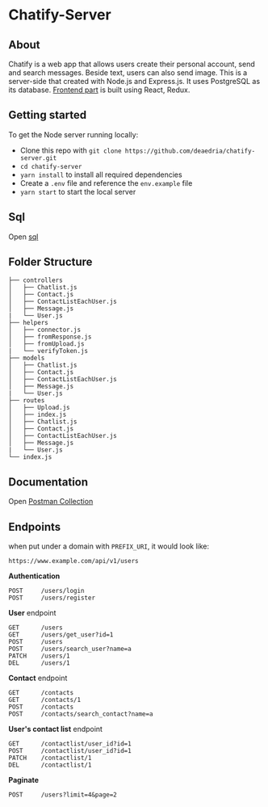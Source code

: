# Chatify-Server

## About
Chatify is a web app that allows users create their personal account, send and search messages. Beside text, users can also send image. This is a server-side that created with Node.js and Express.js. It uses PostgreSQL as its database. [Frontend part](https://github.com/deaedria/chatify-react-ui.git) is built using React, Redux. 

## Getting started

To get the Node server running locally:

* Clone this repo with `git clone https://github.com/deaedria/chatify-server.git`
* `cd chatify-server`
* `yarn install` to install all required dependencies
* Create a `.env` file and reference the `env.example` file
* `yarn start` to start the local server

## Sql
Open [sql](https://drive.google.com/file/d/14CUkkaEvSdFAJhW1aoD878ucTw2NYgIV/view?usp=sharing)

## Folder Structure

    ├── controllers                    
    │   ├── Chatlist.js              
    │   ├── Contact.js              
    │   ├── ContactListEachUser.js             
    │   ├── Message.js
    |   └── User.js
    ├── helpers
    │   ├── connector.js
    │   ├── fromResponse.js              
    │   ├── fromUpload.js             
    |   └── verifyToken.js
    ├── models
    │   ├── Chatlist.js              
    │   ├── Contact.js              
    │   ├── ContactListEachUser.js             
    │   ├── Message.js
    |   └── User.js
    ├── routes            
    │   ├── Upload.js    
    │   ├── index.js
    │   ├── Chatlist.js              
    │   ├── Contact.js              
    │   ├── ContactListEachUser.js             
    │   ├── Message.js
    |   └── User.js
    └── index.js
    
## Documentation
Open [Postman Collection](https://documenter.getpostman.com/view/14707903/Tz5p6dWQ)
    
## Endpoints

when put under a domain with `PREFIX_URI`, it would look like:

    https://www.example.com/api/v1/users
    
**Authentication**

    POST     /users/login
    POST     /users/register

**User** endpoint

    GET      /users
    GET      /users/get_user?id=1
    POST     /users
    POST     /users/search_user?name=a
    PATCH    /users/1
    DEL      /users/1

**Contact** endpoint

    GET      /contacts
    GET      /contacts/1
    POST     /contacts
    POST     /contacts/search_contact?name=a
   
**User's contact list** endpoint

    GET      /contactlist/user_id?id=1
    POST     /contactlist/user_id?id=1
    PATCH    /contactlist/1
    DEL      /contactlist/1

**Paginate**

    POST     /users?limit=4&page=2
